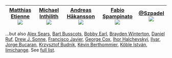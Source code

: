 | <a href="https://github.com/mattallty">Matthias Etienne<br><img class="contributor" border="0" src="https://avatars2.githubusercontent.com/u/178616?v=4"></a> | <a href="https://github.com/kinok">Michael Inthilith<br><img class="contributor" border="0" src="https://avatars2.githubusercontent.com/u/3816424?v=4"></a> | <a href="https://github.com/thecodejunkie">Andreas Håkansson<br><img class="contributor" border="0" src="https://avatars0.githubusercontent.com/u/50543?v=4"></a> | <a href="https://github.com/fabiospampinato">Fabio Spampinato<br><img class="contributor" border="0" src="https://avatars1.githubusercontent.com/u/1812093?v=4"></a> | <a href="https://github.com/Szpadel">@Szpadel<br><img class="contributor" border="0" src="https://avatars3.githubusercontent.com/u/1857251?v=4"></a> |
| :-----------------------------------------------------------------------------------------------------------------------------------------------------------: | :---------------------------------------------------------------------------------------------------------------------------------------------------------: | :---------------------------------------------------------------------------------------------------------------------------------------------------------------: | :------------------------------------------------------------------------------------------------------------------------------------------------------------------: | :--------------------------------------------------------------------------------------------------------------------------------------------------: |

...but also <a href="https://github.com/searsaw">Alex Sears</a>, <a href="https://github.com/bbusschots">Bart Busscots</a>, <a href="https://github.com/Blackbaud-BobbyEarl">Bobby Earl</a>, <a href="https://github.com/bwinterton">Brayden Winterton</a>, <a href="https://github.com/DanielRuf">Daniel Ruf</a>, <a href="https://github.com/drewsonne">Drew J. Sonne</a>, <a href="https://github.com/fgarcia">Francisco Javier</a>, <a href="https://github.com/gcox">George Cox</a>, <a href="https://github.com/ihorskyi">Ihor Halchevskyi</a>, <a href="https://github.com/ilyar">Ilyar</a>, <a href="https://github.com/jorgebucaran">Jorge Bucaran</a>, <a href="https://github.com/budnix">Krzysztof Budnik</a>, <a href="https://github.com/bertho-zero">Kévin Berthommier</a>, <a href="https://github.com/kobleistvan">Köble István</a>, <a href="https://github.com/limichange">limichange</a>. See <a href="https://github.com/mattallty/Caporal.js/graphs/contributors">full list</a>.